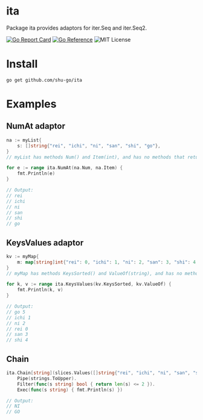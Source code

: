 # ita

Package ita provides adaptors for iter.Seq and iter.Seq2.

[![Go Report Card](https://goreportcard.com/badge/github.com/shu-go/ita)](https://goreportcard.com/report/github.com/shu-go/ita)
[![Go Reference](https://pkg.go.dev/badge/github.com/shu-go/ita.svg)](https://pkg.go.dev/github.com/shu-go/ita)
![MIT License](https://img.shields.io/badge/License-MIT-blue)

# Install

```
go get github.com/shu-go/ita
```

# Examples

## NumAt adaptor

```go
na := myList{
	s: []string{"rei", "ichi", "ni", "san", "shi", "go"},
}
// myList has methods Num() and Item(int), and has no methods that return []string or iter.Seq[string].

for e := range ita.NumAt(na.Num, na.Item) {
	fmt.Println(e)
}

// Output:
// rei
// ichi
// ni
// san
// shi
// go
```

## KeysValues adaptor

```go
kv := myMap{
	m: map[string]int{"rei": 0, "ichi": 1, "ni": 2, "san": 3, "shi": 4, "go": 5},
}
// myMap has methods KeysSorted() and ValueOf(string), and has no methods that return iter.Seq2[string, int].

for k, v := range ita.KeysValues(kv.KeysSorted, kv.ValueOf) {
	fmt.Println(k, v)
}

// Output:
// go 5
// ichi 1
// ni 2
// rei 0
// san 3
// shi 4
```

## Chain

```go
ita.Chain[string](slices.Values([]string{"rei", "ichi", "ni", "san", "shi", "go"})).
	Pipe(strings.ToUpper).
	Filter(func(s string) bool { return len(s) <= 2 }).
	Exec(func(s string) { fmt.Println(s) })

// Output:
// NI
// GO
```

<!--  vim: set et ft=markdown sts=4 sw=4 ts=4 tw=0 :  -->
